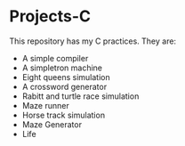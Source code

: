 # Projects-C
This repository has my C practices.
They are:
 * A simple compiler
 * A simpletron machine
 * Eight queens simulation
 * A crossword generator
 * Rabitt and turtle race simulation
 * Maze runner
 * Horse track simulation
 * Maze Generator
 * Life
